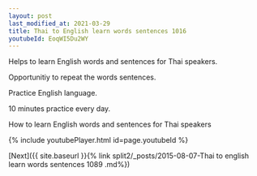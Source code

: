 ```yaml
---
layout: post
last_modified_at: 2021-03-29
title: Thai to English learn words sentences 1016 
youtubeId: EoqWI5Du2WY
---
```

 
 
Helps to learn English words and sentences for Thai speakers.

Opportunitiy to repeat the words sentences. 

Practice English language. 
 
10 minutes practice every day. 
 
How to learn English words and sentences for Thai speakers 
 
{% include youtubePlayer.html id=page.youtubeId %}
 
 
[Next]({{ site.baseurl }}{% link  split2/_posts/2015-08-07-Thai to english learn words sentences 1089 .md%})
 
